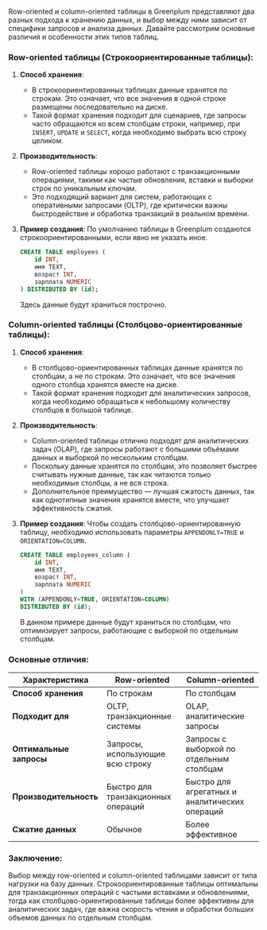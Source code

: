 Row-oriented и column-oriented таблицы в Greenplum представляют два разных подхода к хранению данных, и выбор между ними зависит от специфики запросов и анализа данных. Давайте рассмотрим основные различия и особенности этих типов таблиц.

### Row-oriented таблицы (Строкоориентированные таблицы):

1. **Способ хранения**:
   - В строкоориентированных таблицах данные хранятся по строкам. Это означает, что все значения в одной строке размещены последовательно на диске.
   - Такой формат хранения подходит для сценариев, где запросы часто обращаются ко всем столбцам строки, например, при `INSERT`, `UPDATE` и `SELECT`, когда необходимо выбрать всю строку целиком.

2. **Производительность**:
   - Row-oriented таблицы хорошо работают с транзакционными операциями, такими как частые обновления, вставки и выборки строк по уникальным ключам. 
   - Это подходящий вариант для систем, работающих с оперативными запросами (OLTP), где критически важны быстродействие и обработка транзакций в реальном времени.

3. **Пример создания**:
   По умолчанию таблицы в Greenplum создаются строкоориентированными, если явно не указать иное.
   ```sql
   CREATE TABLE employees (
       id INT,
       имя TEXT,
       возраст INT,
       зарплата NUMERIC
   ) DISTRIBUTED BY (id);
   ```
   Здесь данные будут храниться построчно.

### Column-oriented таблицы (Столбцово-ориентированные таблицы):

1. **Способ хранения**:
   - В столбцово-ориентированных таблицах данные хранятся по столбцам, а не по строкам. Это означает, что все значения одного столбца хранятся вместе на диске.
   - Такой формат хранения подходит для аналитических запросов, когда необходимо обращаться к небольшому количеству столбцов в большой таблице.

2. **Производительность**:
   - Column-oriented таблицы отлично подходят для аналитических задач (OLAP), где запросы работают с большими объёмами данных и выборкой по нескольким столбцам. 
   - Поскольку данные хранятся по столбцам, это позволяет быстрее считывать нужные данные, так как читаются только необходимые столбцы, а не вся строка.
   - Дополнительное преимущество — лучшая сжатость данных, так как однотипные значения хранятся вместе, что улучшает эффективность сжатия.

3. **Пример создания**:
   Чтобы создать столбцово-ориентированную таблицу, необходимо использовать параметры `APPENDONLY=TRUE` и `ORIENTATION=COLUMN`.
   ```sql
   CREATE TABLE employees_column (
       id INT,
       имя TEXT,
       возраст INT,
       зарплата NUMERIC
   )
   WITH (APPENDONLY=TRUE, ORIENTATION=COLUMN)
   DISTRIBUTED BY (id);
   ```
   В данном примере данные будут храниться по столбцам, что оптимизирует запросы, работающие с выборкой по отдельным столбцам.

### Основные отличия:

| **Характеристика**               | **Row-oriented**                        | **Column-oriented**                   |
|-----------------------------------|-----------------------------------------|----------------------------------------|
| **Способ хранения**               | По строкам                              | По столбцам                            |
| **Подходит для**                  | OLTP, транзакционные системы            | OLAP, аналитические запросы            |
| **Оптимальные запросы**           | Запросы, использующие всю строку        | Запросы с выборкой по отдельным столбцам|
| **Производительность**            | Быстро для транзакционных операций      | Быстро для агрегатных и аналитических операций|
| **Сжатие данных**                 | Обычное                                | Более эффективное                      |

### Заключение:
Выбор между row-oriented и column-oriented таблицами зависит от типа нагрузки на базу данных. Строкоориентированные таблицы оптимальны для транзакционных операций с частыми вставками и обновлениями, тогда как столбцово-ориентированные таблицы более эффективны для аналитических задач, где важна скорость чтения и обработки больших объемов данных по отдельным столбцам.